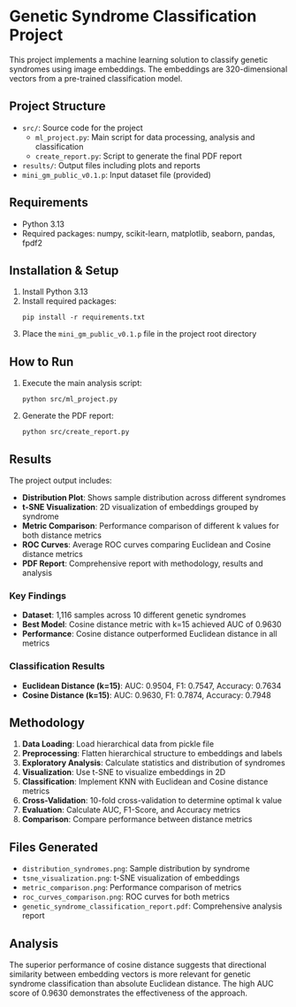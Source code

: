 # Genetic Syndrome Classification Project

This project implements a machine learning solution to classify genetic syndromes using image embeddings. The embeddings are 320-dimensional vectors from a pre-trained classification model.

## Project Structure

- `src/`: Source code for the project
  - `ml_project.py`: Main script for data processing, analysis and classification
  - `create_report.py`: Script to generate the final PDF report
- `results/`: Output files including plots and reports
- `mini_gm_public_v0.1.p`: Input dataset file (provided)

## Requirements

- Python 3.13
- Required packages: numpy, scikit-learn, matplotlib, seaborn, pandas, fpdf2

## Installation & Setup

1. Install Python 3.13
2. Install required packages:
   ```
   pip install -r requirements.txt
   
   ```
3. Place the `mini_gm_public_v0.1.p` file in the project root directory

## How to Run

1. Execute the main analysis script:
   ```
   python src/ml_project.py
   ```
2. Generate the PDF report:
   ```
   python src/create_report.py
   ```

## Results

The project output includes:

- **Distribution Plot**: Shows sample distribution across different syndromes
- **t-SNE Visualization**: 2D visualization of embeddings grouped by syndrome
- **Metric Comparison**: Performance comparison of different k values for both distance metrics
- **ROC Curves**: Average ROC curves comparing Euclidean and Cosine distance metrics
- **PDF Report**: Comprehensive report with methodology, results and analysis

### Key Findings

- **Dataset**: 1,116 samples across 10 different genetic syndromes
- **Best Model**: Cosine distance metric with k=15 achieved AUC of 0.9630
- **Performance**: Cosine distance outperformed Euclidean distance in all metrics

### Classification Results

- **Euclidean Distance (k=15)**: AUC: 0.9504, F1: 0.7547, Accuracy: 0.7634
- **Cosine Distance (k=15)**: AUC: 0.9630, F1: 0.7874, Accuracy: 0.7948

## Methodology

1. **Data Loading**: Load hierarchical data from pickle file
2. **Preprocessing**: Flatten hierarchical structure to embeddings and labels
3. **Exploratory Analysis**: Calculate statistics and distribution of syndromes
4. **Visualization**: Use t-SNE to visualize embeddings in 2D
5. **Classification**: Implement KNN with Euclidean and Cosine distance metrics
6. **Cross-Validation**: 10-fold cross-validation to determine optimal k value
7. **Evaluation**: Calculate AUC, F1-Score, and Accuracy metrics
8. **Comparison**: Compare performance between distance metrics

## Files Generated

- `distribution_syndromes.png`: Sample distribution by syndrome
- `tsne_visualization.png`: t-SNE visualization of embeddings
- `metric_comparison.png`: Performance comparison of metrics
- `roc_curves_comparison.png`: ROC curves for both metrics
- `genetic_syndrome_classification_report.pdf`: Comprehensive analysis report

## Analysis

The superior performance of cosine distance suggests that directional similarity between embedding vectors is more relevant for genetic syndrome classification than absolute Euclidean distance. The high AUC score of 0.9630 demonstrates the effectiveness of the approach.